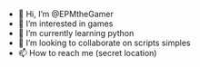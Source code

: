 - 👋 Hi, I’m @EPMtheGamer
- 👀 I’m interested in games
- 🌱 I’m currently learning python
- 💞️ I’m looking to collaborate on scripts simples
- 📫 How to reach me (secret location)

<!---
EPMtheGamer/EPMtheGamer is a ✨ special ✨ repository because its `README.md` (this file) appears on your GitHub profile.
You can click the Preview link to take a look at your changes.
--->
